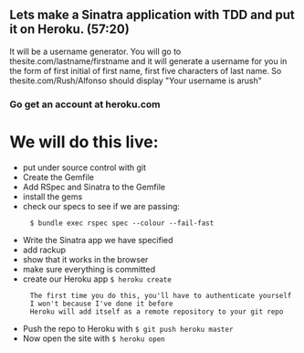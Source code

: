 ## Lets make a Sinatra application with TDD and put it on Heroku. (57:20)
 
It will be a username generator. You will go to
thesite.com/lastname/firstname and it will generate a username
for you in the form of first initial of first name, first five
characters of last name. So thesite.com/Rush/Alfonso should
display "Your username is arush"

### Go get an account at heroku.com

# We will do this live:
-   put under source control with git
-   Create the Gemfile
-   Add RSpec and Sinatra to the Gemfile
-   install the gems
-   check our specs to see if we are passing:

```
     $ bundle exec rspec spec --colour --fail-fast
```

-   Write the Sinatra app we have specified
-   add rackup
-   show that it works in the browser
-   make sure everything is committed
-   create our Heroku app `$ heroku create`

```
     The first time you do this, you'll have to authenticate yourself
     I won't because I've done it before
     Heroku will add itself as a remote repository to your git repo
```

-   Push the repo to Heroku with `$ git push heroku master`
-   Now open the site with `$ heroku open`

